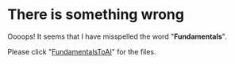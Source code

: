 # There is something wrong

Oooops! It seems that I have misspelled the word "**Fundamentals**".

Please click "<a href="https://github.com/we-wow/Courses/tree/master/FundamentalsToAI">FundamentalsToAI</a>" for the files.

